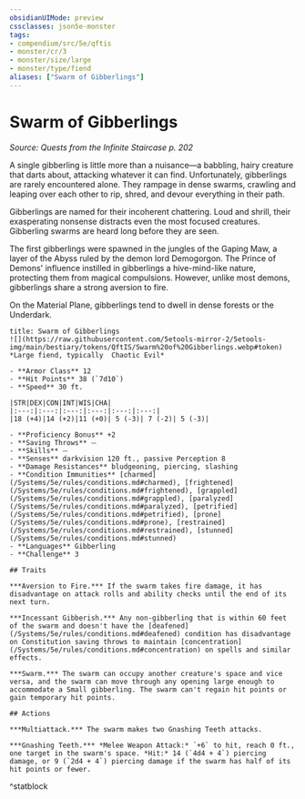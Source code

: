 ```yaml
---
obsidianUIMode: preview
cssclasses: json5e-monster
tags:
- compendium/src/5e/qftis
- monster/cr/3
- monster/size/large
- monster/type/fiend
aliases: ["Swarm of Gibberlings"]
---
```

# Swarm of Gibberlings
*Source: Quests from the Infinite Staircase p. 202*  

A single gibberling is little more than a nuisance—a babbling, hairy creature that darts about, attacking whatever it can find. Unfortunately, gibberlings are rarely encountered alone. They rampage in dense swarms, crawling and leaping over each other to rip, shred, and devour everything in their path.

Gibberlings are named for their incoherent chattering. Loud and shrill, their exasperating nonsense distracts even the most focused creatures. Gibberling swarms are heard long before they are seen.

The first gibberlings were spawned in the jungles of the Gaping Maw, a layer of the Abyss ruled by the demon lord Demogorgon. The Prince of Demons' influence instilled in gibberlings a hive-mind-like nature, protecting them from magical compulsions. However, unlike most demons, gibberlings share a strong aversion to fire.

On the Material Plane, gibberlings tend to dwell in dense forests or the Underdark.

```ad-statblock
title: Swarm of Gibberlings
![](https://raw.githubusercontent.com/5etools-mirror-2/5etools-img/main/bestiary/tokens/QftIS/Swarm%20of%20Gibberlings.webp#token)
*Large fiend, typically  Chaotic Evil*

- **Armor Class** 12
- **Hit Points** 38 (`7d10`)
- **Speed** 30 ft.

|STR|DEX|CON|INT|WIS|CHA|
|:---:|:---:|:---:|:---:|:---:|:---:|
|18 (+4)|14 (+2)|11 (+0)| 5 (-3)| 7 (-2)| 5 (-3)|

- **Proficiency Bonus** +2
- **Saving Throws** ⏤
- **Skills** ⏤
- **Senses** darkvision 120 ft., passive Perception 8
- **Damage Resistances** bludgeoning, piercing, slashing
- **Condition Immunities** [charmed](/Systems/5e/rules/conditions.md#charmed), [frightened](/Systems/5e/rules/conditions.md#frightened), [grappled](/Systems/5e/rules/conditions.md#grappled), [paralyzed](/Systems/5e/rules/conditions.md#paralyzed), [petrified](/Systems/5e/rules/conditions.md#petrified), [prone](/Systems/5e/rules/conditions.md#prone), [restrained](/Systems/5e/rules/conditions.md#restrained), [stunned](/Systems/5e/rules/conditions.md#stunned)
- **Languages** Gibberling
- **Challenge** 3

## Traits

***Aversion to Fire.*** If the swarm takes fire damage, it has disadvantage on attack rolls and ability checks until the end of its next turn.

***Incessant Gibberish.*** Any non-gibberling that is within 60 feet of the swarm and doesn't have the [deafened](/Systems/5e/rules/conditions.md#deafened) condition has disadvantage on Constitution saving throws to maintain [concentration](/Systems/5e/rules/conditions.md#concentration) on spells and similar effects.

***Swarm.*** The swarm can occupy another creature's space and vice versa, and the swarm can move through any opening large enough to accommodate a Small gibberling. The swarm can't regain hit points or gain temporary hit points.

## Actions

***Multiattack.*** The swarm makes two Gnashing Teeth attacks.

***Gnashing Teeth.*** *Melee Weapon Attack:* `+6` to hit, reach 0 ft., one target in the swarm's space. *Hit:* 14 (`4d4 + 4`) piercing damage, or 9 (`2d4 + 4`) piercing damage if the swarm has half of its hit points or fewer.
```
^statblock
